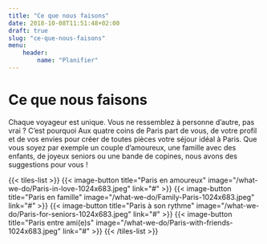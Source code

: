 ```yaml
---
title: "Ce que nous faisons"
date: 2018-10-08T11:51:48+02:00
draft: true
slug: "ce-que-nous-faisons"
menu: 
    header:
        name: "Planifier"
---
```


# Ce que nous faisons
Chaque voyageur est unique. Vous ne ressemblez à personne d’autre, pas vrai ? C’est pourquoi Aux quatre coins de Paris part de vous, de votre profil et de vos envies pour créer de toutes pièces votre séjour idéal à Paris. Que vous soyez par exemple un couple d’amoureux, une famille avec des enfants, de joyeux seniors ou une bande de copines, nous avons des suggestions pour vous !

{{< tiles-list >}}
  {{< image-button title="Paris en amoureux"
      image="/what-we-do/Paris-in-love-1024x683.jpeg"
      link="#" >}}
  {{< image-button title="Paris en famille"
      image="/what-we-do/Family-Paris-1024x683.jpeg"
      link="#" >}}
  {{< image-button title="Paris à son rythme"
      image="/what-we-do/Paris-for-seniors-1024x683.jpeg"
      link="#" >}}
  {{< image-button title="Paris entre ami(e)s"
      image="/what-we-do/Paris-with-friends-1024x683.jpeg"
      link="#" >}}
{{< /tiles-list >}}

